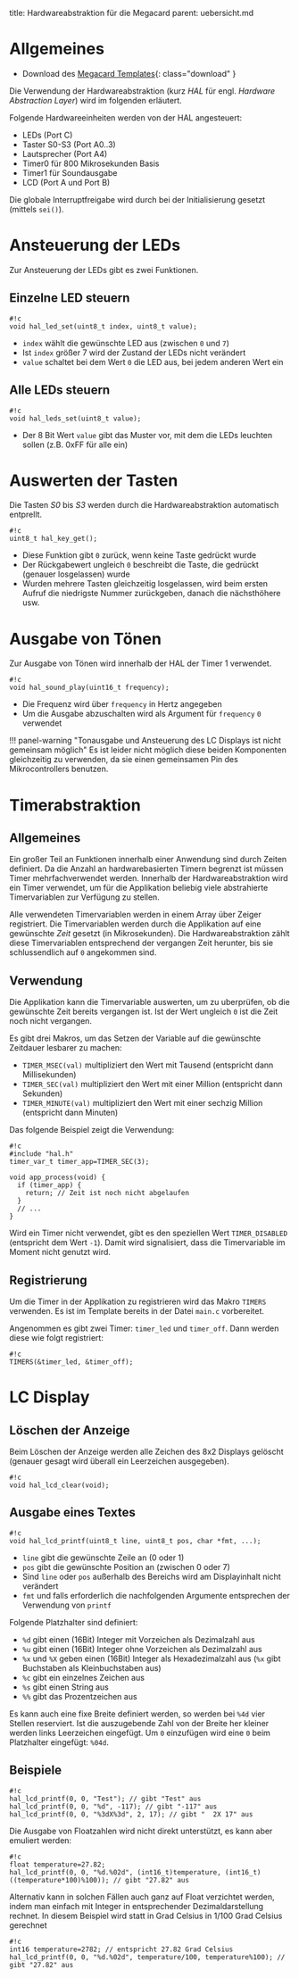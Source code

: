 title: Hardwareabstraktion für die Megacard
parent: uebersicht.md

# Allgemeines

* Download des [Megacard Templates](embedded_template_hal.compress){: class="download" }

Die Verwendung der Hardwareabstraktion (kurz *HAL* für engl. *Hardware Abstraction Layer*) wird im folgenden erläutert.

Folgende Hardwareeinheiten werden von der HAL angesteuert:

* LEDs (Port C)
* Taster S0-S3 (Port A0..3)
* Lautsprecher (Port A4)
* Timer0 für 800 Mikrosekunden Basis
* Timer1 für Soundausgabe
* LCD (Port A und Port B)

Die globale Interruptfreigabe wird durch bei der Initialisierung gesetzt (mittels <code>sei()</code>).

# Ansteuerung der LEDs

Zur Ansteuerung der LEDs gibt es zwei Funktionen.

## Einzelne LED steuern

    #!c
    void hal_led_set(uint8_t index, uint8_t value);

* <code>index</code> wählt die gewünschte LED aus (zwischen <code>0</code> und <code>7</code>)
* Ist <code>index</code> größer 7 wird der Zustand der LEDs nicht verändert
* <code>value</code> schaltet bei dem Wert <code>0</code> die LED aus, bei jedem anderen Wert ein

## Alle LEDs steuern

    #!c
    void hal_leds_set(uint8_t value);

* Der 8 Bit Wert <code>value</code> gibt das Muster vor, mit dem die LEDs leuchten sollen (z.B. 0xFF für alle ein)

# Auswerten der Tasten
Die Tasten *S0* bis *S3* werden durch die Hardwareabstraktion automatisch entprellt.

    #!c
    uint8_t hal_key_get();

* Diese Funktion gibt <code>0</code> zurück, wenn keine Taste gedrückt wurde
* Der Rückgabewert ungleich <code>0</code> beschreibt die Taste, die gedrückt (genauer losgelassen) wurde
* Wurden mehrere Tasten gleichzeitig losgelassen, wird beim ersten Aufruf die niedrigste Nummer zurückgeben, danach die nächsthöhere usw.

# Ausgabe von Tönen

Zur Ausgabe von Tönen wird innerhalb der HAL der Timer 1 verwendet.

    #!c
    void hal_sound_play(uint16_t frequency);

* Die Frequenz wird über <code>frequency</code> in Hertz angegeben
* Um die Ausgabe abzuschalten wird als Argument für <code>frequency</code> <code>0</code> verwendet

!!! panel-warning "Tonausgabe und Ansteuerung des LC Displays ist nicht gemeinsam möglich"
    Es ist leider nicht möglich diese beiden Komponenten gleichzeitig zu verwenden, da sie einen gemeinsamen Pin des
    Mikrocontrollers benutzen.

# Timerabstraktion
## Allgemeines
Ein großer Teil an Funktionen innerhalb einer Anwendung sind durch Zeiten definiert. Da die Anzahl an hardwarebasierten
Timern begrenzt ist müssen Timer mehrfachverwendet werden. Innerhalb der Hardwareabstraktion wird ein Timer verwendet,
um für die Applikation beliebig viele abstrahierte Timervariablen zur Verfügung zu stellen.

Alle verwendeten Timervariablen werden in einem Array über Zeiger registriert. Die Timervariablen werden durch die
Applikation auf eine gewünschte *Zeit* gesetzt (in Mikrosekunden). Die Hardwareabstraktion zählt diese Timervariablen
entsprechend der vergangen Zeit herunter, bis sie schlussendlich auf <code>0</code> angekommen sind.

## Verwendung
Die Applikation kann die Timervariable auswerten, um zu uberprüfen, ob die gewünschte Zeit bereits vergangen ist. Ist
der Wert ungleich <code>0</code> ist die Zeit noch nicht vergangen.

Es gibt drei Makros, um das Setzen der Variable auf die gewünschte Zeitdauer lesbarer zu machen:

* <code>TIMER_MSEC(val)</code> multipliziert den Wert mit Tausend (entspricht dann Millisekunden)
* <code>TIMER_SEC(val)</code> multipliziert den Wert mit einer Million (entspricht dann Sekunden)
* <code>TIMER_MINUTE(val)</code> multipliziert den Wert mit einer sechzig Million (entspricht dann Minuten)

Das folgende Beispiel zeigt die Verwendung:

    #!c
    #include "hal.h"
    timer_var_t timer_app=TIMER_SEC(3);

    void app_process(void) {
      if (timer_app) {
        return; // Zeit ist noch nicht abgelaufen
      }
      // ...
    }

Wird ein Timer nicht verwendet, gibt es den speziellen Wert <code>TIMER_DISABLED</code> (entspricht dem Wert <code>-1</code>). Damit wird
signalisiert, dass die Timervariable im Moment nicht genutzt wird.

## Registrierung
Um die Timer in der Applikation zu registrieren wird das Makro <code>TIMERS</code> verwenden. Es ist im Template bereits in der
Datei <code>main.c</code> vorbereitet.

Angenommen es gibt zwei Timer: <code>timer_led</code> und <code>timer_off</code>. Dann werden diese wie folgt registriert:

    #!c
    TIMERS(&timer_led, &timer_off);

# LC Display
## Löschen der Anzeige
Beim Löschen der Anzeige werden alle Zeichen des 8x2 Displays gelöscht (genauer gesagt wird überall ein Leerzeichen
ausgegeben).

    #!c
    void hal_lcd_clear(void);

## Ausgabe eines Textes

    #!c
    void hal_lcd_printf(uint8_t line, uint8_t pos, char *fmt, ...);

* <code>line</code> gibt die gewünschte Zeile an (0 oder 1)
* <code>pos</code> gibt die gewünschte Position an (zwischen 0 oder 7)
* Sind <code>line</code> oder <code>pos</code> außerhalb des Bereichs wird am Displayinhalt nicht verändert
* <code>fmt</code> und falls erforderlich die nachfolgenden Argumente entsprechen der Verwendung von <code>printf</code>

Folgende Platzhalter sind definiert:

* <code>%d</code> gibt einen (16Bit) Integer mit Vorzeichen als Dezimalzahl aus
* <code>%u</code> gibt einen (16Bit) Integer ohne Vorzeichen als Dezimalzahl aus
* <code>%x</code> und <code>%X</code> geben einen (16Bit) Integer als Hexadezimalzahl aus (<code>%x</code> gibt Buchstaben als Kleinbuchstaben aus)
* <code>%c</code> gibt ein einzelnes Zeichen aus
* <code>%s</code> gibt einen String aus
* <code>%%</code> gibt das Prozentzeichen aus

Es kann auch eine fixe Breite definiert werden, so werden bei <code>%4d</code> vier Stellen reserviert. Ist die auszugebende Zahl
von der Breite her kleiner werden links Leerzeichen eingefügt. Um <code>0</code> einzufügen wird eine <code>0</code> beim Platzhalter
eingefügt: <code>%04d</code>.

## Beispiele

    #!c
    hal_lcd_printf(0, 0, "Test"); // gibt "Test" aus
    hal_lcd_printf(0, 0, "%d", -117); // gibt "-117" aus
    hal_lcd_printf(0, 0, "%3dX%3d", 2, 17); // gibt "  2X 17" aus

Die Ausgabe von Floatzahlen wird nicht direkt unterstützt, es kann aber emuliert werden:

    #!c
    float temperature=27.82;
    hal_lcd_printf(0, 0, "%d.%02d", (int16_t)temperature, (int16_t)((temperature*100)%100)); // gibt "27.82" aus

Alternativ kann in solchen Fällen auch ganz auf Float verzichtet werden, indem man einfach mit Integer in entsprechender
Dezimaldarstellung rechnet. In diesem Beispiel wird statt in Grad Celsius in 1/100 Grad Celsius gerechnet

    #!c
    int16 temperature=2782; // entspricht 27.82 Grad Celsius
    hal_lcd_printf(0, 0, "%d.%02d", temperature/100, temperature%100); // gibt "27.82" aus
